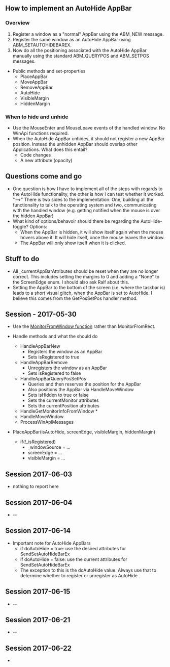 ## How to implement an AutoHide AppBar

### Overview
1. Register a window as a "normal" AppBar using the ABM_NEW message.
2. Register the same window as an AutoHide AppBar using ABM_SETAUTOHIDEBAREX.
3. Now do all the positioning associated with the AutoHide AppBar manually using the standard ABM_QUERYPOS and ABM_SETPOS messages.

* Public methods and set-properties
  * PlaceAppBar
  * MoveAppBar
  * RemoveAppBar
  * AutoHide
  * VisibleMargin
  * HiddenMargin

### When to hide and unhide
* Use the MouseEnter and MouseLeave events of the handled window. No WinApi functions required.
* When the AutoHide AppBar unhides, it should not register a new AppBar position. Instead the unhidden AppBar should overlap other Applications. What does this entail?
  * Code changes
  * A new attribute (opacity)

## Questions come and go
* One question is how I have to implement all of the steps with regards to the AutoHide functionality, the other is how I can test whether it worked. "-->" There is two sides to the implementation: One, building all the functionality to talk to the operating system and two, communicating with the handled window (e.g. getting notified when the mouse is over the hidden AppBar)
* What kind of options/behavoir should there be regarding the AutoHide-toggle? Options:
  * When the AppBar is hidden, it will show itself again when the mouse hovers above it. It will hide itself, once the mouse leaves the window.
  * The AppBar will only show itself when it is clicked.

## Stuff to do
* All _currentAppBarAttributes should be reset when they are no longer correct. This includes setting the margins to 0 and adding a "None" to the ScreenEdge enum. I should also ask Ralf about this.
* Setting the AppBar to the bottom of the screen (i.e. where the taskbar is) leads to a short visual glitch, when the AppBar is set to AutoHide. I believe this comes from the GetPosSetPos handler method.

## Session - 2017-05-30
* Use the [MonitorFromWindow function](https://msdn.microsoft.com/en-us/library/dd145064(v=vs.85).aspx) rather than MonitorFromRect.
* Handle methods and what the should do
  * HandleAppBarNew
    * Registers the window as an AppBar
    * Sets isRegistered to true
  * HandleAppBarRemove
    * Unregisters the window as an AppBar
    * Sets isRegistered to false
  * HandleAppBarQueryPosSetPos
    * Queries and then reserves the position for the AppBar
    * Also positions the AppBar via HandleMoveWindow
    * Sets isHidden to true or false
    * Sets the currentMonitor attributes
    * Sets the currentPosition attributes
  * HandleGetMonitorInfoFromWindow
    * 
  * HandleMoveWindow
  * ProcessWinApiMessages

* PlaceAppBar(isAutoHide, screenEdge, visibleMargin, hiddenMargin)
  * if(!_isRegistered)
    * _windowSource = ...
    * screenEdge = ...
    * visibleMargin = ...

## Session 2017-06-03
* nothing to report here

## Session 2017-06-04
* --

## Session 2017-06-14
* Important note for AutoHide AppBars
  * if doAutoHide = true: use the desired attributes for SendSetAutoHideBarEx
  * if doAutoHide = false: use the current attributes for SendSetAutoHideBarEx
  * The exception to this is the doAutoHide value. Always use that to determine whether to register or unregister as AutoHide.

## Session 2017-06-15
* --

## Session 2017-06-21
* --

## Session 2017-06-22
* 